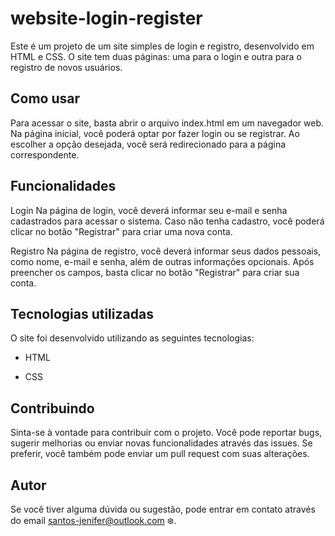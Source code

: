 # website-login-register
Este é um projeto de um site simples de login e registro, desenvolvido em HTML e CSS. O site tem duas páginas: uma para o login e outra para o registro de novos usuários.

## Como usar
Para acessar o site, basta abrir o arquivo index.html em um navegador web. Na página inicial, você poderá optar por fazer login ou se registrar. Ao escolher a opção desejada, você será redirecionado para a página correspondente.

## Funcionalidades
Login
Na página de login, você deverá informar seu e-mail e senha cadastrados para acessar o sistema. Caso não tenha cadastro, você poderá clicar no botão "Registrar" para criar uma nova conta.

Registro
Na página de registro, você deverá informar seus dados pessoais, como nome, e-mail e senha, além de outras informações opcionais. Após preencher os campos, basta clicar no botão "Registrar" para criar sua conta.

## Tecnologias utilizadas
O site foi desenvolvido utilizando as seguintes tecnologias:

- HTML
+ CSS

## Contribuindo
Sinta-se à vontade para contribuir com o projeto. Você pode reportar bugs, sugerir melhorias ou enviar novas funcionalidades através das issues. Se preferir, você também pode enviar um pull request com suas alterações.

## Autor
Se você tiver alguma dúvida ou sugestão, pode entrar em contato através do email santos-jenifer@outlook.com :snowflake:.
